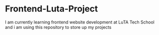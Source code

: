 # Frontend-Luta-Project
I am currently learning frontend website development at LuTA Tech School and i am using this repository to store up my projects
